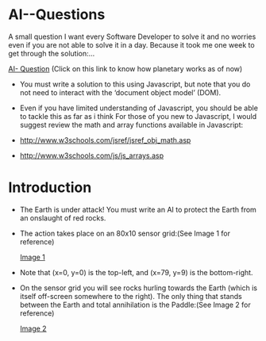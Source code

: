 # AI--Questions

A small question I want every Software Developer to solve it and no worries even if you are not able to solve it in a day.
Because it took me one week to get through the solution:...

  [AI- Question](http://jsfiddle.net/zsvmuyj2/)  (Click on this link to know how planetary works as of now)

* You must write a solution to this using Javascript, but note that you do
not need to interact with the ‘document object model’ (DOM).

* Even if you have limited understanding of Javascript, you should be able to tackle this as far as i think
  For those of you new to Javascript, I would suggest review the math and
  array functions available in Javascript:

+ http://www.w3schools.com/jsref/jsref_obj_math.asp

+ http://www.w3schools.com/js/js_arrays.asp

# Introduction

- The Earth is under attack! You must write an AI to protect the Earth from an onslaught of red
  rocks.
- The action takes place on an 80x10 sensor grid:(See Image 1 for reference)

  [Image 1](https://s23.postimg.org/yzzlo4iwr/Screen_Shot_2017_01_09_at_5_23_23_PM.png)

- Note that (x=0, y=0) is the top-left, and (x=79, y=9) is the bottom-right.
- On the sensor grid you will see rocks hurling towards the Earth (which is itself off-screen somewhere
  to the right). The only thing that stands between the Earth and total annihilation is the Paddle:(See Image 2 for reference)
  
  [Image 2](https://s29.postimg.org/gkcp37vsn/Screen_Shot_2017_01_09_at_6_14_37_PM.png)

  
  
